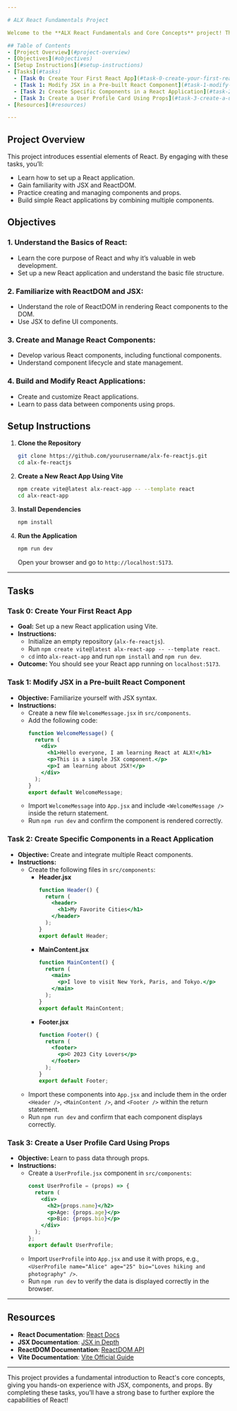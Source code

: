 ```yaml
---

# ALX React Fundamentals Project

Welcome to the **ALX React Fundamentals and Core Concepts** project! This project is designed to help you gain a foundational understanding of React, a powerful JavaScript library for building user interfaces. Through a series of guided tasks, you’ll get hands-on experience in setting up a React app, working with JSX, creating and managing components, and passing data with props.

## Table of Contents
- [Project Overview](#project-overview)
- [Objectives](#objectives)
- [Setup Instructions](#setup-instructions)
- [Tasks](#tasks)
  - [Task 0: Create Your First React App](#task-0-create-your-first-react-app)
  - [Task 1: Modify JSX in a Pre-built React Component](#task-1-modify-jsx-in-a-pre-built-react-component)
  - [Task 2: Create Specific Components in a React Application](#task-2-create-specific-components-in-a-react-application)
  - [Task 3: Create a User Profile Card Using Props](#task-3-create-a-user-profile-card-using-props)
- [Resources](#resources)

---
```


## Project Overview

This project introduces essential elements of React. By engaging with these tasks, you’ll:
- Learn how to set up a React application.
- Gain familiarity with JSX and ReactDOM.
- Practice creating and managing components and props.
- Build simple React applications by combining multiple components.

## Objectives

### 1. Understand the Basics of React:
   - Learn the core purpose of React and why it’s valuable in web development.
   - Set up a new React application and understand the basic file structure.

### 2. Familiarize with ReactDOM and JSX:
   - Understand the role of ReactDOM in rendering React components to the DOM.
   - Use JSX to define UI components.

### 3. Create and Manage React Components:
   - Develop various React components, including functional components.
   - Understand component lifecycle and state management.

### 4. Build and Modify React Applications:
   - Create and customize React applications.
   - Learn to pass data between components using props.

## Setup Instructions

1. **Clone the Repository**
   ```bash
   git clone https://github.com/yourusername/alx-fe-reactjs.git
   cd alx-fe-reactjs
   ```

2. **Create a New React App Using Vite**
   ```bash
   npm create vite@latest alx-react-app -- --template react
   cd alx-react-app
   ```

3. **Install Dependencies**
   ```bash
   npm install
   ```

4. **Run the Application**
   ```bash
   npm run dev
   ```
   Open your browser and go to `http://localhost:5173`.

---

## Tasks

### Task 0: Create Your First React App
- **Goal:** Set up a new React application using Vite.
- **Instructions:**
  - Initialize an empty repository (`alx-fe-reactjs`).
  - Run `npm create vite@latest alx-react-app -- --template react`.
  - `cd` into `alx-react-app` and run `npm install` and `npm run dev`.
- **Outcome:** You should see your React app running on `localhost:5173`.

### Task 1: Modify JSX in a Pre-built React Component
- **Objective:** Familiarize yourself with JSX syntax.
- **Instructions:**
  - Create a new file `WelcomeMessage.jsx` in `src/components`.
  - Add the following code:
    ```jsx
    function WelcomeMessage() {
      return (
        <div>
          <h1>Hello everyone, I am learning React at ALX!</h1>
          <p>This is a simple JSX component.</p>
          <p>I am learning about JSX!</p>
        </div>
      );
    }
    export default WelcomeMessage;
    ```
  - Import `WelcomeMessage` into `App.jsx` and include `<WelcomeMessage />` inside the return statement.
  - Run `npm run dev` and confirm the component is rendered correctly.

### Task 2: Create Specific Components in a React Application
- **Objective:** Create and integrate multiple React components.
- **Instructions:**
  - Create the following files in `src/components`:
    - **Header.jsx**
      ```jsx
      function Header() {
        return (
          <header>
            <h1>My Favorite Cities</h1>
          </header>
        );
      }
      export default Header;
      ```
    - **MainContent.jsx**
      ```jsx
      function MainContent() {
        return (
          <main>
            <p>I love to visit New York, Paris, and Tokyo.</p>
          </main>
        );
      }
      export default MainContent;
      ```
    - **Footer.jsx**
      ```jsx
      function Footer() {
        return (
          <footer>
            <p>© 2023 City Lovers</p>
          </footer>
        );
      }
      export default Footer;
      ```
  - Import these components into `App.jsx` and include them in the order `<Header />`, `<MainContent />`, and `<Footer />` within the return statement.
  - Run `npm run dev` and confirm that each component displays correctly.

### Task 3: Create a User Profile Card Using Props
- **Objective:** Learn to pass data through props.
- **Instructions:**
  - Create a `UserProfile.jsx` component in `src/components`:
    ```jsx
    const UserProfile = (props) => {
      return (
        <div>
          <h2>{props.name}</h2>
          <p>Age: {props.age}</p>
          <p>Bio: {props.bio}</p>
        </div>
      );
    };
    export default UserProfile;
    ```
  - Import `UserProfile` into `App.jsx` and use it with props, e.g., `<UserProfile name="Alice" age="25" bio="Loves hiking and photography" />`.
  - Run `npm run dev` to verify the data is displayed correctly in the browser.

---

## Resources

- **React Documentation**: [React Docs](https://reactjs.org/docs/getting-started.html)
- **JSX Documentation**: [JSX in Depth](https://reactjs.org/docs/jsx-in-depth.html)
- **ReactDOM Documentation**: [ReactDOM API](https://reactjs.org/docs/react-dom.html)
- **Vite Documentation**: [Vite Official Guide](https://vitejs.dev/guide/)

---

This project provides a fundamental introduction to React's core concepts, giving you hands-on experience with JSX, components, and props. By completing these tasks, you’ll have a strong base to further explore the capabilities of React!
